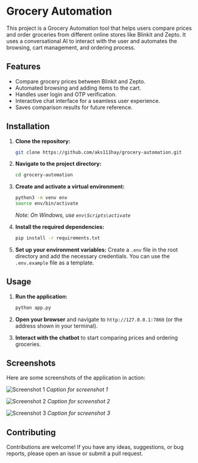 # Grocery Automation

This project is a Grocery Automation tool that helps users compare prices and order groceries from different online stores like Blinkit and Zepto. It uses a conversational AI to interact with the user and automates the browsing, cart management, and ordering process.

## Features

- Compare grocery prices between Blinkit and Zepto.
- Automated browsing and adding items to the cart.
- Handles user login and OTP verification.
- Interactive chat interface for a seamless user experience.
- Saves comparison results for future reference.

## Installation

1.  **Clone the repository:**
    ```bash
    git clone https://github.com/aks111hay/grocery-automation.git
    ```
2.  **Navigate to the project directory:**
    ```bash
    cd grocery-automation
    ```
3.  **Create and activate a virtual environment:**
    ```bash
    python3 -m venv env
    source env/bin/activate
    ```
    *Note: On Windows, use `env\Scripts\activate`*

4.  **Install the required dependencies:**
    ```bash
    pip install -r requirements.txt
    ```
5.  **Set up your environment variables:**
    Create a `.env` file in the root directory and add the necessary credentials. You can use the `.env.example` file as a template.

## Usage

1.  **Run the application:**
    ```bash
    python app.py
    ```
2.  **Open your browser** and navigate to `http://127.0.0.1:7860` (or the address shown in your terminal).

3.  **Interact with the chatbot** to start comparing prices and ordering groceries.

## Screenshots

Here are some screenshots of the application in action:

![Screenshot 1](https://raw.githubusercontent.com/aks111hay/grocery-automation/main/screenshot_1.jpg)
*Caption for screenshot 1*

![Screenshot 2](https://raw.githubusercontent.com/aks111hay/grocery-automation/main/screenshot_2.jpg)
*Caption for screenshot 2*

![Screenshot 3](https://raw.githubusercontent.com/aks111hay/grocery-automation/main/screenshot_3.jpg)
*Caption for screenshot 3*

## Contributing

Contributions are welcome! If you have any ideas, suggestions, or bug reports, please open an issue or submit a pull request.

